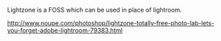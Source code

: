

Lightzone is a FOSS which can be used in place of lightroom.

http://www.noupe.com/photoshop/lightzone-totally-free-photo-lab-lets-you-forget-adobe-lightroom-79383.html
